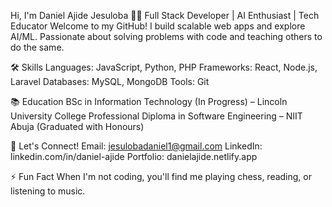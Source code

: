 Hi, I'm Daniel Ajide Jesuloba 👨‍💻
Full Stack Developer | AI Enthusiast | Tech Educator
Welcome to my GitHub! I build scalable web apps and explore AI/ML. Passionate about solving problems with code and teaching others to do the same.

🛠️ Skills
Languages: JavaScript, Python, PHP
Frameworks: React, Node.js, Laravel
Databases: MySQL, MongoDB
Tools: Git

📚 Education
BSc in Information Technology (In Progress) – Lincoln University College
Professional Diploma in Software Engineering – NIIT Abuja (Graduated with Honours)

🌟 Let's Connect!
Email: jesulobadaniel1@gmail.com
LinkedIn: linkedin.com/in/daniel-ajide
Portfolio: danielajide.netlify.app

⚡ Fun Fact
When I'm not coding, you'll find me playing chess, reading, or listening to music.

